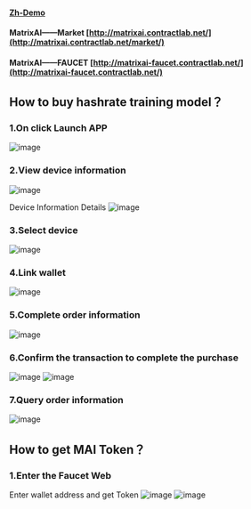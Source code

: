#### [Zh-Demo](Zh-Demo.md)
#### MatrixAI——Market [http://matrixai.contractlab.net/](http://matrixai.contractlab.net/market/)
#### MatrixAI——FAUCET [http://matrixai-faucet.contractlab.net/](http://matrixai-faucet.contractlab.net/)

## How to buy hashrate training model？

### 1.On click Launch APP
![image](https://github.com/contract-lab-collections/hackathon-2023-summer/assets/112739018/465e4bb4-9341-4249-bdbf-4653419cd40b)

### 2.View device information
![image](https://github.com/contract-lab-collections/hackathon-2023-summer/assets/112739018/00403eb0-0366-48eb-9e54-f59572d52916)

Device Information Details
![image](https://github.com/contract-lab-collections/hackathon-2023-summer/assets/112739018/6f9f1a9c-465a-47f7-84af-245ac2f968ef)

### 3.Select device
![image](https://github.com/contract-lab-collections/hackathon-2023-summer/assets/112739018/25f9fd20-c719-4110-b98e-603c95256638)

### 4.Link wallet
![image](https://github.com/contract-lab-collections/hackathon-2023-summer/assets/112739018/c32ddc85-fbc3-483d-a501-776824749f8c)

### 5.Complete order information
![image](https://github.com/contract-lab-collections/hackathon-2023-summer/assets/112739018/6a045df2-b2af-4e99-af28-c30b6f9035be)


### 6.Confirm the transaction to complete the purchase

![image](https://github.com/contract-lab-collections/hackathon-2023-summer/assets/112739018/8e20e48f-0d95-4def-b315-ea453a5c4c85)
![image](https://github.com/contract-lab-collections/hackathon-2023-summer/assets/112739018/6fadbc52-cc15-4d9e-87b4-2af557eede57)

### 7.Query order information
![image](https://github.com/contract-lab-collections/hackathon-2023-summer/assets/112739018/ce4e28ef-b48d-4478-b034-3beef8b2f64f)

## How to get MAI Token？

### 1.Enter the Faucet Web 
Enter wallet address and get Token
![image](https://github.com/contract-lab-collections/hackathon-2023-summer/assets/112739018/8d78acf5-3025-4cdc-be90-d4e17c7df045)
![image](https://github.com/contract-lab-collections/hackathon-2023-summer/assets/112739018/a4bacf22-99ee-47a6-a82c-a55482f45288)

